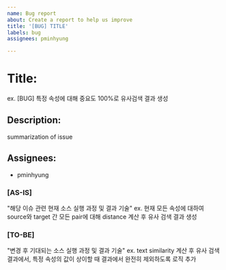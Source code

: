 ```yaml
---
name: Bug report
about: Create a report to help us improve
title: '[BUG] TITLE'
labels: bug
assignees: pminhyung

---
```


# Title: 
  ex. [BUG] 특정 속성에 대해 중요도 100%로 유사검색 결과 생성
  
## Description: 
  summarization of issue
  
## Assignees:
  - pminhyung
  
### [AS-IS]
"해당 이슈 관련 현재 소스 실행 과정 및 결과 기술"
ex. 현재 모든 속성에 대하여 source와 target 간 모든 pair에 대해 distance 계산 후 유사 검색 결과 생성
  
### [TO-BE]
"변경 후 기대되는 소스 실행 과정 및 결과 기술"
ex. text similarity 계산 후 유사 검색 결과에서, 특정 속성의 값이 상이할 때 결과에서 완전히 제외하도록 로직 추가
